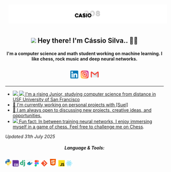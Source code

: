<img src="https://raw.githubusercontent.com/CASIO008/CASIO008/main/profile.png" style="padding: 10px">

<h2 align="center"><img src="https://em-content.zobj.net/source/animated-noto-color-emoji/427/waving-hand_1f44b.gif" width="30px"/> Hey there! I'm Cássio Silva.. 👨‍💻</h2>

<h4 align="center">I'm a computer science and math student working on machine learning. I like chess, rock music and deep neural networks.</h4>

<p></p>


<p align="center" style="padding: 10px;"><a href="https://linkedin.com/in/cassio-silva-846953338" target="blank"><img align="center" src="Assets/images/logos/linkedin.svg" alt="CASIO008" width="25" /></a>&nbsp;&nbsp;<a href="https://instagram.com/casio_csb" target="blank"><img align="center" src="assets/images/logos/instagram.svg" alt="casio_csb" width="25" /></a>&nbsp;&nbsp;<a href="mailto:cassiossilva07@gmail.com"><img align="center" src="Assets/images/logos/gmail.svg" alt="CASIO008" width="25" /></p>

<hr />

- <img src="https://em-content.zobj.net/source/animated-noto-color-emoji/427/fire_1f525.gif" width="25px" /> <img src="https://em-content.zobj.net/source/microsoft-teams/400/man-student_1f468-200d-1f393.png" width ="25px" /> I'm a rising Junior, studying computer science from distance in USF University of San Francisco 
- 🔭 I'm currently working on personal projects with [Suel]
- 👯 I am always open to discussing new projects, creative ideas, and opportunities.
- <img src="https://em-content.zobj.net/source/animated-noto-color-emoji/427/high-voltage_26a1.gif" width="25px" /> Fun fact: In between training neural networks, I enjoy immersing myself in a game of chess. Feel free to challenge me on <a href="https://chess.com/member/jxdho" target="_blank">Chess<a>.

*Updated 31th July 2025*


<h5 align="center">Language & Tools:</h5>
<p> <img height="23" src="Assets/images/logos/python.svg" alt="python" title="python" /> <img height="20" src="Assets/images/logos/css.svg" alt="css3" title="css3" /> <img height="20" src="Assets/images/logos/django.svg" alt="django" title="django" /> <img height="20" src="Assets/images/logos/docker.svg" alt="docker" title="docker" /> <img height="20" src="Assets/images/logos/figma.svg" alt="figma" title="figma" /> <img height="20" src="Assets/images/logos/git.svg" alt="git" title="git" /> <img height="27" src="Assets/images/logos/html.svg" alt="html5" title="html5" /> <img height="20" src="Assets/images/logos/Js.svg" alt="javascript" title="javascript"/> <img height="20" src="Assets/images/logos/react.svg" alt="react" title="react" /> </p>
